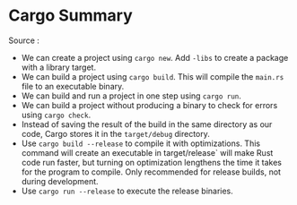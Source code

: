 # Cargo Summary

Source : [](https://doc.rust-lang.org/book/ch01-03-hello-cargo.html)

- We can create a project using `cargo new`. Add `-libs` to create a package with a library target.
- We can build a project using `cargo build`. This will compile the `main.rs` file to an executable binary.
- We can build and run a project in one step using `cargo run`.
- We can build a project without producing a binary to check for errors using `cargo check`.
- Instead of saving the result of the build in the same directory as our code, Cargo stores it in the `target/debug` directory.
- Use `cargo build --release` to compile it with optimizations. This command will create an executable in   target/release` will make Rust code run faster, but turning on optimization lengthens the time it takes for the program to compile. Only recommended for release builds, not during development.
- Use `cargo run --release` to execute the release binaries. 